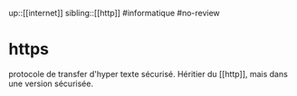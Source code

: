 up::[[internet]]
sibling::[[http]]
#informatique #no-review 
# https
protocole de transfer d'hyper texte sécurisé.
Héritier du [[http]], mais dans une version sécurisée.

